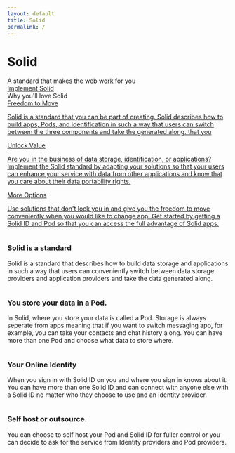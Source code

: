 ```yaml
---
layout: default
title: Solid
permalink: /
---
```


<div class="home">
  <div class="title-banner">
    <h1 class="title">Solid</h1>
    <div class="subtitle">
      A standard that makes the web work for you
    </div>
    <a href="{{site.baseurl}}/implement" class="learn-btn">Implement Solid</a>
  </div>
 Why you'll love Solid
  <div class="page-content">
  <div class="cards row around">
    <div class="col-xs-12 col-sm-12 col-md-4 col-lg-4">
      <a href="{{site.baseurl}}/Freedom to Move" class="card">
        <div class="card-header">
          <i class="fas fa-2x fa-book"></i>
          <span class="card-title">Freedom to Move</span>
        </div>
        <div class="card-body">
          <p>
            Solid is a standard that you can be part of creating. Solid describes how to build apps, Pods, and identification in such a way that users can switch between the three components and take the generated along. that you 
          </p>
        </div>
      </a>
    </div>
    <div class="col-xs-12 col-sm-12 col-md-4 col-lg-4">
      <a href="{{site.baseurl}}/Unlock Value" class="card">
        <div class="card-header">
          <i class="fas fa-2x fa-tools"></i>
          <span class="card-title">Unlock Value</span>
        </div>
        <div class="card-body">
          <p>
            Are you in the business of data storage, identification, or applications? Implement the Solid standard by adapting your solutions so that your users can enhance your service with data from other applications and know that you care about their data portability rights. 
          </p>
        </div>
      </a>
    </div>
    <div class="col-xs-12 col-sm-12 col-md-4 col-lg-4">
      <a href="{{site.baseurl}}/More Options" class="card">
        <div class="card-header">
          <i class="fas fa-2x fa-users"></i>
          <span class="card-title">More Options</span>
        </div>
        <div class="card-body">
          <p>
            Use solutions that don't lock you in and give you the freedom to move conveniently when you would like to change app. Get started by getting a Solid ID and Pod so that you can access the full advantage of Solid apps.
          </p>
        </div>
      </a>
    </div>
  </div>

  <div class="img-info-banner row around">
    <div class="col-xs-12 col-sm-12 col-md-5 col-lg-5">
      <div class="image">
        <img src="{{site.baseurl}}/assets/img/pod-user-icon.svg" alt="" />
      </div>
    </div>
    <div class="col-xs-12 col-sm-12 col-md-7 col-lg-7">
      <div class="info-card">
        <h3 class="title">Solid is a standard</h3>
        <p class="info">
         Solid is a standard that describes how to build data storage and applications in such a way that users can conveniently switch between data storage providers and application providers and take the data generated along.
        </p>
      </div>
    </div>
  </div>

  <div class="img-info-banner row around reverse">
    <div class="col-xs-12 col-sm-12 col-md-5 col-lg-5">
      <div class="image">
        <img src="{{site.baseurl}}/assets/img/pod-user-icon.svg" alt="" />
      </div>
    </div>
    <div class="col-xs-12 col-sm-12 col-md-7 col-lg-7">
      <div class="info-card">
        <h3 class="title">You store your data in a Pod. </h3>
        <p class="info">
          In Solid, where you store your data is called a Pod. Storage is always seperate from apps meaning that if you want to switch messaging app, for example, you can take your contacts and chat history along. You can have more than one Pod and choose what data to store where. 
        </p>
      </div>
    </div>

  </div>

  <div class="img-info-banner row around">
    <div class="col-xs-12 col-sm-12 col-md-5 col-lg-5">
      <div class="image">
        <img src="{{site.baseurl}}/assets/img/pod-user-icon.svg" alt="" />
      </div>
    </div>
    <div class="col-xs-12 col-sm-12 col-md-7 col-lg-7">
      <div class="info-card">
        <h3 class="title">Your Online Identity</h3>
        <p class="info">
          When you sign in with Solid ID on you and where you sign in knows about it. You can have more than one Solid ID and can connect with anyone else with a Solid ID no matter who they choose to use and an identity provider. 
        </p>
      </div>
    </div>
  </div>

  <div class="img-info-banner row around reverse">
    <div class="col-xs-12 col-sm-12 col-md-5 col-lg-5">
      <div class="image">
        <img src="{{site.baseurl}}/assets/img/pod-user-icon.svg" alt="" />
      </div>
    </div>
    <div class="col-xs-12 col-sm-12 col-md-7 col-lg-7">
      <div class="info-card">
        <h3 class="title"> Self host or outsource. </h3>
        <p class="info">
          You can choose to self host your Pod and Solid ID for fuller control or you can decide to ask for the service from Identity providers and Pod providers. 
        </p>
      </div>
    </div>
  </div>
  
  </div>
</div>

